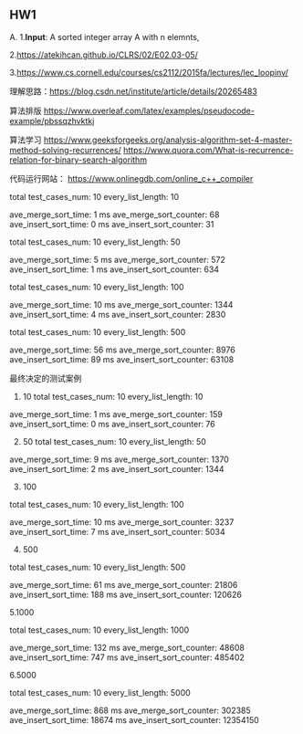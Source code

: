 ## HW1

A.
1.**Input**: A sorted integer array A with n elemnts, 

2.https://atekihcan.github.io/CLRS/02/E02.03-05/

3.https://www.cs.cornell.edu/courses/cs2112/2015fa/lectures/lec_loopinv/

理解思路：https://blog.csdn.net/institute/article/details/20265483


算法排版
https://www.overleaf.com/latex/examples/pseudocode-example/pbssqzhvktkj


算法学习
https://www.geeksforgeeks.org/analysis-algorithm-set-4-master-method-solving-recurrences/
https://www.quora.com/What-is-recurrence-relation-for-binary-search-algorithm

代码运行网站：
https://www.onlinegdb.com/online_c++_compiler


total test_cases_num: 10
every_list_length: 10

ave_merge_sort_time: 1 ms
ave_merge_sort_counter: 68
ave_insert_sort_time: 0 ms
ave_insert_sort_counter: 31


total test_cases_num: 10
every_list_length: 50

ave_merge_sort_time: 5 ms
ave_merge_sort_counter: 572
ave_insert_sort_time: 1 ms
ave_insert_sort_counter: 634

total test_cases_num: 10
every_list_length: 100

ave_merge_sort_time: 10 ms
ave_merge_sort_counter: 1344
ave_insert_sort_time: 4 ms
ave_insert_sort_counter: 2830


total test_cases_num: 10
every_list_length: 500

ave_merge_sort_time: 56 ms
ave_merge_sort_counter: 8976
ave_insert_sort_time: 89 ms
ave_insert_sort_counter: 63108


最终决定的测试案例
1. 10
total test_cases_num: 10
every_list_length: 10

ave_merge_sort_time: 1 ms
ave_merge_sort_counter: 159
ave_insert_sort_time: 0 ms
ave_insert_sort_counter: 76

2. 50
total test_cases_num: 10
every_list_length: 50

ave_merge_sort_time: 9 ms
ave_merge_sort_counter: 1370
ave_insert_sort_time: 2 ms
ave_insert_sort_counter: 1344

3. 100

total test_cases_num: 10
every_list_length: 100

ave_merge_sort_time: 10 ms
ave_merge_sort_counter: 3237
ave_insert_sort_time: 7 ms
ave_insert_sort_counter: 5034

4. 500

total test_cases_num: 10
every_list_length: 500

ave_merge_sort_time: 61 ms
ave_merge_sort_counter: 21806
ave_insert_sort_time: 188 ms
ave_insert_sort_counter: 120626

5.1000

total test_cases_num: 10
every_list_length: 1000

ave_merge_sort_time: 132 ms
ave_merge_sort_counter: 48608
ave_insert_sort_time: 747 ms
ave_insert_sort_counter: 485402

6.5000

total test_cases_num: 10
every_list_length: 5000

ave_merge_sort_time: 868 ms
ave_merge_sort_counter: 302385
ave_insert_sort_time: 18674 ms
ave_insert_sort_counter: 12354150



